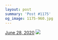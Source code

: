 ```yaml
---
layout: post
summary: 'Post #1175'
og_image: 1175-960.jpg
---
```


<p>
  <time>
    <a href="/1175">June 28, 2020</a>
  </time>
  <a href="/1175">
    <img src="{{ site.assets_url }}/1175-480.jpg" srcset="{{ site.assets_url }}/1175-240.jpg 240w, {{ site.assets_url }}/1175-480.jpg 480w, {{ site.assets_url }}/1175-720.jpg 720w, {{ site.assets_url }}/1175-960.jpg 960w" sizes="(min-width: 700px) 50vw, calc(100vw - 2rem)" />
  </a>
</p>
